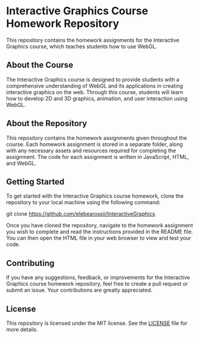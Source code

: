 # Interactive Graphics Course Homework Repository

This repository contains the homework assignments for the Interactive Graphics course, which teaches students how to use WebGL.

## About the Course

The Interactive Graphics course is designed to provide students with a comprehensive understanding of WebGL and its applications in creating interactive graphics on the web. Through this course, students will learn how to develop 2D and 3D graphics, animation, and user interaction using WebGL.

## About the Repository

This repository contains the homework assignments given throughout the course. Each homework assignment is stored in a separate folder, along with any necessary assets and resources required for completing the assignment. The code for each assignment is written in JavaScript, HTML, and WebGL.

## Getting Started

To get started with the Interactive Graphics course homework, clone the repository to your local machine using the following command:

git clone https://github.com/elebearossii/InteractiveGraphics


Once you have cloned the repository, navigate to the homework assignment you wish to complete and read the instructions provided in the README file. You can then open the HTML file in your web browser to view and test your code.

## Contributing

If you have any suggestions, feedback, or improvements for the Interactive Graphics course homework repository, feel free to create a pull request or submit an issue. Your contributions are greatly appreciated.


## License

This repository is licensed under the MIT license. See the [LICENSE](LICENSE) file for more details.

